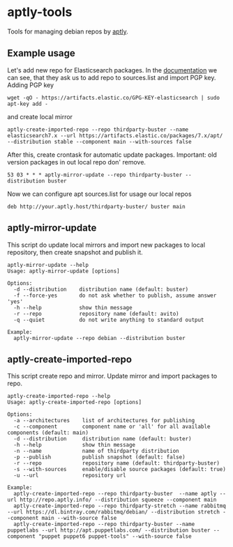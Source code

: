# aptly-tools

Tools for managing debian repos by [aptly](https://www.aptly.info).

## Example usage
Let's add new repo for Elasticsearch packages. In the [documentation](https://www.elastic.co/guide/en/elasticsearch/reference/current/deb.html) we can see, that they ask us to add repo to sources.list and import PGP key.
Adding PGP key
```
wget -qO - https://artifacts.elastic.co/GPG-KEY-elasticsearch | sudo apt-key add -
```
and create local mirror
```
aptly-create-imported-repo --repo thirdparty-buster --name elasticsearch7.x --url https://artifacts.elastic.co/packages/7.x/apt/ --distribution stable --component main --with-sources false
```
After this, create crontask for automatic update packages. Important: old version packages in out local repo don' remove.
```
53 03 * * * aptly-mirror-update --repo thirdparty-buster --distribution buster
```
Now we can configure apt sources.list for usage our local repos
```
deb http://your.aptly.host/thirdparty-buster/ buster main
```

## aptly-mirror-update
This script do update local mirrors and import new packages to local repository, then create snapshot and publish it.
```
aptly-mirror-update --help
Usage: aptly-mirror-update [options]

Options:
  -d --distribution    distribution name (default: buster)
  -f --force-yes       do not ask whether to publish, assume answer 'yes'
  -h --help            show thin message
  -r --repo            repository name (default: avito)
  -q --quiet           do not write anything to standard output

Example:
  aptly-mirror-update --repo debian --distribution buster
```

## aptly-create-imported-repo
This script create repo and mirror. Update mirror and import packages to repo.
```
aptly-create-imported-repo --help
Usage: aptly-create-imported-repo [options]

Options:
  -a --architectures    list of architectures for publishing
  -c --component        component name or 'all' for all available components (default: main)
  -d --distribution     distribution name (default: buster)
  -h --help             show thin message
  -n --name             name of thirdparty distribution
  -p --publish          publish snapshot (default: false)
  -r --repo             repository name (default: thirdparty-buster)
  -s --with-sources     enable/disable source packages (default: true)
  -u --url              repository url

Example:
  aptly-create-imported-repo --repo thirdparty-buster  --name aptly --url http://repo.aptly.info/ --distribution squeeze --component main
  aptly-create-imported-repo --repo thirdparty-stretch --name rabbitmq --url https://dl.bintray.com/rabbitmq/debian/ --distribution stretch --component main --with-source false
  aptly-create-imported-repo --repo thirdparty-buster --name puppetlabs --url http://apt.puppetlabs.com/ --distribution buster --component "puppet puppet6 puppet-tools" --with-source false
```
